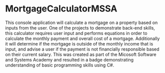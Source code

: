 # MortgageCalculatorMSSA
This console application will calculate a mortgage on a property based on inputs from the user.
One of the projects to demonstrate back-end skills, this calculator requires user input and performs equations in order to calculate the monthly payment
and overall cost of a mortgage. Additionally it will determine if the mortgage is outside of the monthly income that is input, and advise a user if the
payment is not financially responsible based on their current salary.
This was created as part of the Micosoft Software and Systems Academy and resulted in a badge demonstrating understanding of basic programming skills 
using C#.
